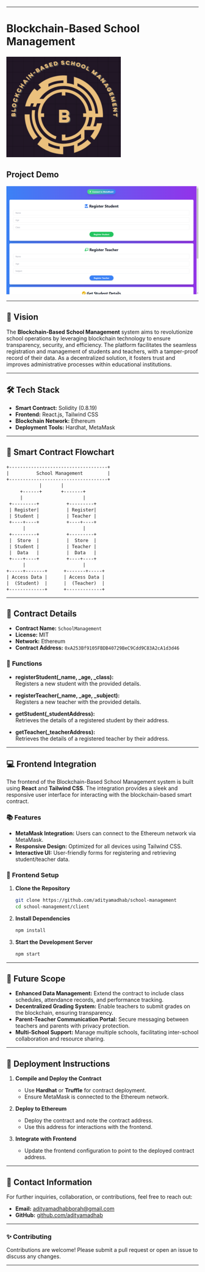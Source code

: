 
---

# Blockchain-Based School Management
### <img src="logo.png" alt="Project Logo" width="300"/>

## Project Demo

![Project Demo](demo.png)

---

## 🎯 **Vision**

The **Blockchain-Based School Management** system aims to revolutionize school operations by leveraging blockchain technology to ensure transparency, security, and efficiency. The platform facilitates the seamless registration and management of students and teachers, with a tamper-proof record of their data. As a decentralized solution, it fosters trust and improves administrative processes within educational institutions.

---

## 🛠 **Tech Stack**

- **Smart Contract:** Solidity (0.8.19)
- **Frontend:** React.js, Tailwind CSS
- **Blockchain Network:** Ethereum
- **Deployment Tools:** Hardhat, MetaMask

---

## 🔗 **Smart Contract Flowchart**

```plaintext
+------------------------------------+
|          School Management         |
+------------------------------------+
            |       |               
     +------+       +-------+       
     |                      |       
 +---------+          +---------+   
 | Register|          | Register|   
 | Student |          | Teacher |   
 +----+----+          +----+----+   
      |                     |       
 +---------+          +---------+   
 |  Store  |          |  Store  |   
 | Student |          | Teacher |   
 |  Data   |          |  Data   |   
 +----+----+          +----+----+   
      |                     |       
+-----+-------+      +-------+-----+
| Access Data |      | Access Data |
|  (Student)  |      |  (Teacher)  |
+-------------+      +-------------+
```

---

## 📝 **Contract Details**

- **Contract Name:** `SchoolManagement`
- **License:** MIT
- **Network:** Ethereum
- **Contract Address:** `0xA253Bf9105FBDB40729BeC9Cdd9C83A2cA1d3d46`

### 🚀 **Functions**

- **registerStudent(_name, _age, _class):**  
  Registers a new student with the provided details.

- **registerTeacher(_name, _age, _subject):**  
  Registers a new teacher with the provided details.

- **getStudent(_studentAddress):**  
  Retrieves the details of a registered student by their address.

- **getTeacher(_teacherAddress):**  
  Retrieves the details of a registered teacher by their address.

---

## 💻 **Frontend Integration**

The frontend of the Blockchain-Based School Management system is built using **React** and **Tailwind CSS**. The integration provides a sleek and responsive user interface for interacting with the blockchain-based smart contract.

### 📚 **Features**

- **MetaMask Integration:** Users can connect to the Ethereum network via MetaMask.
- **Responsive Design:** Optimized for all devices using Tailwind CSS.
- **Interactive UI:** User-friendly forms for registering and retrieving student/teacher data.

### 📜 **Frontend Setup**

1. **Clone the Repository**
   ```bash
   git clone https://github.com/adityamadhab/school-management
   cd school-management/client
   ```

2. **Install Dependencies**
   ```bash
   npm install
   ```

3. **Start the Development Server**
   ```bash
   npm start
   ```

---

## 🌟 **Future Scope**

- **Enhanced Data Management:** Extend the contract to include class schedules, attendance records, and performance tracking.
- **Decentralized Grading System:** Enable teachers to submit grades on the blockchain, ensuring transparency.
- **Parent-Teacher Communication Portal:** Secure messaging between teachers and parents with privacy protection.
- **Multi-School Support:** Manage multiple schools, facilitating inter-school collaboration and resource sharing.

---

## 🚀 **Deployment Instructions**

1. **Compile and Deploy the Contract**
   - Use **Hardhat** or **Truffle** for contract deployment.
   - Ensure MetaMask is connected to the Ethereum network.

2. **Deploy to Ethereum**
   - Deploy the contract and note the contract address.
   - Use this address for interactions with the frontend.

3. **Integrate with Frontend**
   - Update the frontend configuration to point to the deployed contract address.

---

## 📧 **Contact Information**

For further inquiries, collaboration, or contributions, feel free to reach out:

- **Email:** [adityamadhabborah@gmail.com](mailto:adityamadhabborah@gmail.com)
- **GitHub:** [github.com/adityamadhab](https://github.com/adityamadhab)

---

### ✨ **Contributing**

Contributions are welcome! Please submit a pull request or open an issue to discuss any changes.

---
